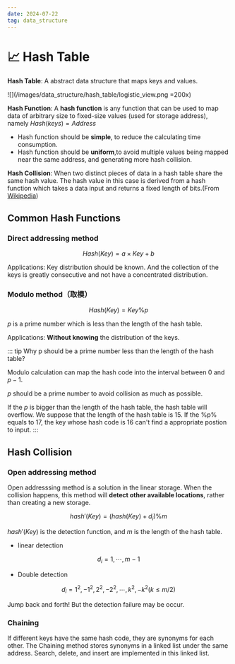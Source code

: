 ```yaml
---
date: 2024-07-22
tag: data_structure
---
```


# 📈 Hash Table

**Hash Table**: A abstract data structure that maps keys and values.

![](/images/data_structure/hash_table/logistic_view.png =200x)

**Hash Function**: A **hash function** is any function that can be used to map data of arbitrary size to fixed-size values (used for storage address), namely $Hash(keys)=Address$

- Hash function should be **simple**, to reduce the calculating time consumption.
- Hash function should be **uniform**,to avoid multiple values being mapped near the same address, and generating more hash collision.

**Hash Collision**: When two distinct pieces of data in a hash table share the same hash value. The hash value in this case is derived from a hash function which takes a data input and returns a fixed length of bits.(From [Wikipedia](https://en.wikipedia.org/wiki/Hash_collision))

## Common Hash Functions

### Direct addressing method

$$Hash(Key) = a\times Key + b$$

Applications: Key distribution should be known. And the collection of the keys is greatly consecutive and not have a concentrated distribution.

### Modulo method（取模）

$$Hash(Key) = Key \% p$$

$p$ is a prime number which is less than the length of the hash table.

Applications: **Without knowing** the distribution of the keys.

::: tip Why p should be a prime number less than the length of the hash table?

Modulo calculation can map the hash code into the interval between 0 and $p-1$.

$p$ should be a prime number to avoid collision as much as possible.

If the $p$ is bigger than the length of the hash table, the hash table will overflow. We suppose that the length of the hash table is 15. If the %p% equals to 17, the key whose hash code is 16 can't find a appropriate postion to input.
:::

## Hash Collision

### Open addressing method

Open addresssing method is a solution in the linear storage. When the collision happens, this method will **detect other available locations**, rather than creating a new storage.

$$hash'(Key) = (hash(Key)+d_i)\% m$$

$hash'(Key)$ is the detection function, and $m$ is the length of the hash table.

- linear detection

$$d_i = 1,\cdots, m-1$$

- Double detection

$$d_i = 1^2, -1^2, 2^2, -2^2, \cdots, k^2, -k^2(k\le m/2)$$

Jump back and forth! But the detection failure may be occur.

### Chaining

If different keys have the same hash code, they are synonyms for each other. The Chaining method stores synonyms in a linked list under the same address. Search, delete, and insert are implemented in this linked list.
